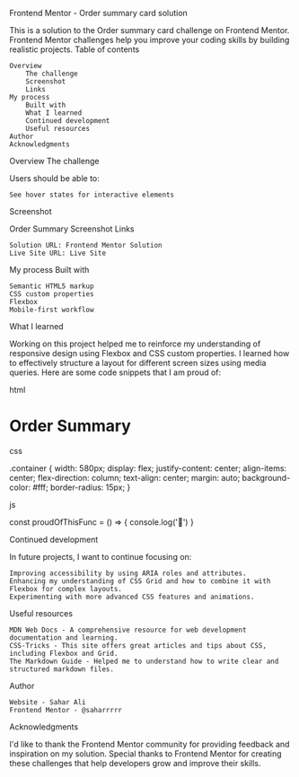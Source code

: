 Frontend Mentor - Order summary card solution

This is a solution to the Order summary card challenge on Frontend Mentor. Frontend Mentor challenges help you improve your coding skills by building realistic projects.
Table of contents

    Overview
        The challenge
        Screenshot
        Links
    My process
        Built with
        What I learned
        Continued development
        Useful resources
    Author
    Acknowledgments

Overview
The challenge

Users should be able to:

    See hover states for interactive elements

Screenshot

Order Summary Screenshot
Links

    Solution URL: Frontend Mentor Solution
    Live Site URL: Live Site

My process
Built with

    Semantic HTML5 markup
    CSS custom properties
    Flexbox
    Mobile-first workflow

What I learned

Working on this project helped me to reinforce my understanding of responsive design using Flexbox and CSS custom properties. I learned how to effectively structure a layout for different screen sizes using media queries. Here are some code snippets that I am proud of:

html

<h1>Order Summary</h1>

css

.container {
width: 580px;
display: flex;
justify-content: center;
align-items: center;
flex-direction: column;
text-align: center;
margin: auto;
background-color: #fff;
border-radius: 15px;
}

js

const proudOfThisFunc = () => {
console.log('🎉')
}

Continued development

In future projects, I want to continue focusing on:

    Improving accessibility by using ARIA roles and attributes.
    Enhancing my understanding of CSS Grid and how to combine it with Flexbox for complex layouts.
    Experimenting with more advanced CSS features and animations.

Useful resources

    MDN Web Docs - A comprehensive resource for web development documentation and learning.
    CSS-Tricks - This site offers great articles and tips about CSS, including Flexbox and Grid.
    The Markdown Guide - Helped me to understand how to write clear and structured markdown files.

Author

    Website - Sahar Ali
    Frontend Mentor - @saharrrrr

Acknowledgments

I'd like to thank the Frontend Mentor community for providing feedback and inspiration on my solution. Special thanks to Frontend Mentor for creating these challenges that help developers grow and improve their skills.
